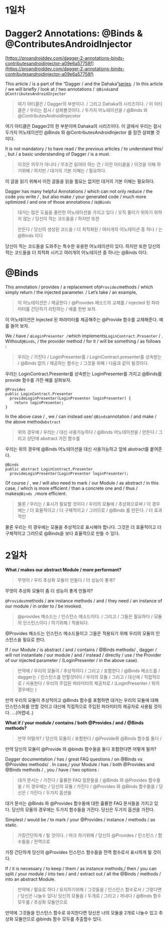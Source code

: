 # 1일차

# Dagger2 Annotations: @Binds & @ContributesAndroidInjector

[https://proandroiddev.com/dagger-2-annotations-binds-contributesandroidinjector-a09e6a57758f](https://proandroiddev.com/dagger-2-annotations-binds-contributesandroidinjector-a09e6a57758f)

This article / is a part of the “Dagger / and the Dahaka”[series](https://proandroiddev.com/dagger-2-android-defeat-the-dahaka-b1c542233efc). / In this article / we will briefly / look at / two annotations / :`@Binds`and `@ContributesAndroidInjector`

> 여기 아티클은 / Dagger의 부분이다. / 그리고 Dahaka의 시리즈이다. / 이 아티클은 / 우리는 잠시 / 살펴볼것이다. / 두가지 어노테이션을 / @Binds 와 @ContributesAndroidInjecotor

여기 아티클은 Dagger2의 한 부분이며 Dahaka의 시리즈이다. 이 글에서 우리는 잠시 두가지 어노테이션인 @Binds 와 @ContributesAndroidInjector 를 잠깐 살펴볼 것이다.

It is not mandatory / to have read / the previous articles / to understand this/  , but / a basic understanding of Dagger / is a must.

> 이것은 의무가 아니다 / 무조건 읽어야 하는 건 / 이전 아티클을 / 이것을 이해 하기위해 / 하지만 / 대거의 기본 이해는 / 필요하다.

이 글을 읽기 위해서 이전 글들을 읽을 필요는 없지만 대거의 기본 이해는 필요하다.

Dagger has many helpful Annotations / which can not only reduce / the code you write / , but also make / your generated code /  much more optimized / and one of those annotations / is`@Binds`

> 대거는 많은 도움을 줄만한 어노테이션을 가지고 있다 / 오직 줄이기 위하기 위하지 않는 / 당신이 적는 코드들을 / 하지만 또한
>
> 만든다 / 당신의 생성된 코드을 / 더 최적화된 / 여러개의 어노테이션 중 하나 / 는 @Binds 이다

당신이 적는 코드들을 도와주는 특수한 유용한 어노테이션이 있다. 하지만 또한 당신의 적는 코드들을 더 최적화 시키고  여러개의 어노테이션 중 하나는 @Binds 이다.

# @Binds

This annotation / provides / a replacement of`@Provides`methods / which simply return / the injected parameter. / Let’s take / an example,

> 이 어노테이션은 / 제공한다 / @Provides 메소드의 교체를 / injected 된 파라미터를 간단하기 리턴하는 / 예를 한번 보자.

이 어노테이션은 Injected 된 파라미터를 제공해주는 @Provide 함수를 교체해준다. 예를 들어 보자.

We / have / a`LoginPresenter /`which implements`LoginContract.Presenter` / . Without`@Binds`, / the provider method / for it / will be something / as follows :

> 우리는 / 가진다 / LoginPresenter를 / LoginContract.presenter를 상속받는 / @Binds 없이 / 제공하는 함수는 / 그것을 위해 / 다음과 같이 될것이다.

우리는 LoginContract.Presenter를 상속받는 LoginPresenter를 가지고 @Binds를 provide 함수를 가진 예를 살펴보자.

```
@Provides
public LoginContract.Presenter 
  provideLoginPresenter(LoginPresenter loginPresenter) {
    return loginPresenter;
}
```

In the above case / , we / can instead use/ `@Binds`annotation / and make / the above method`abstract`

> 위의 경우에 / 우리는 / 대신 사용가능하다 / @Binds 어노테이션을 / 만든다 / 그리고 상단에 abstract 가진 함수를

우리는 위의 경우에 @Binds 어노테이션을 대신 사용가능하고 앞에 abstract를 붙여준다.

```
@Binds
public abstract LoginContract.Presenter
  provideLoginPresenter(LoginPresenter loginPresenter);
```

Of course / , we / will also need to mark / our Module / as abstract / in this case, / which is more efficient / than a concrete one and / thus / makes`@Binds /`more efficient.

> 물론 / 우리는 / 표시가 필요할 것이다 / 우리의 모듈에 / 추상화으로써 / 이 경우에는 / 더 효율적이고 / 더 구체적이고 / 그러므로 / @Binds 를 만든다. / 더 효과적인

물론 우리는 이 경우에는 모듈을 추상적으로 표시해야 합니다.  그것은 더 효율적이고 더 구체적이고 그러므로 @Binds을 보다 효율적으로 만들 수 있다.



# 2일차

**What / makes our abstract Module / more performant?**

> 무엇이 / 우리 추상화 모듈이 만들다 / 더 성능이 좋게?

무엇이 추상화 모듈이 좀 더 성능이 좋게 만들까?

`@Provides`methods / are instance methods / and / they need / an instance of our module / in order to / be invoked.

> @provides 메소드는 / 인스턴스 메소드이다. / 그리고 / 그들은 필요하다 / 모듈의 인스턴스이다 / 하기위해 / 적용되다.

@Provides 메소드는 인스턴스 메소드들이고 그들은 적용되기 위해 우리의 모듈의 인스턴스을 필요로 한다. 

If / our Module / is abstract / and / contains / @Binds methods/ , dagger / will not instantiate / our module / and / instead / directly / use / the Provider of our injected parameter / \(LoginPresenter / in the above case\).

> 만약에 / 우리의 모듈이 / 추상적이다 / 그리고 / 포함한다 / @Binds 메소드를 / dagger는 / 인스턴스를 안할것이다 / 우리의 모듈 / 그리고 / 대신에 / 직접적으로 / 사용한다 / 우리의 주입된 파라미터의 제공처로 / \(LoginPresenter / 위의 경우에는 \)

만약 우리의 모듈이 추상적이고 @Binds 함수를 포함하면 대거는 우리의 모듈에 대해 인스턴스화를 안할 것이고 대신에 직접적으로 주입된 파라미터의 제공자로 사용될 것이다.  ...\(어렵네..\)

**What if / your module / contains / both @Provides / and / @Binds methods?**

> 만약 어떨까? / 당신의 모듈이 / 포함한다 / @Provide와 @Binds 함수를 둘다 /

만약 당신의 모듈이 @Provide 와 @binds 함수들을 둘다 포함한다면 어떻게 될까?

Dagger documentation / has / great FAQ questions / on @Binds vs @Provides methods/ . In case,/  your Module / has / both @Provides and @Binds methods / , you / have / two options :

> 대거 문서는 / 가진다 / 휼륭한 FAQ 질문들을 / @Binds 와 @Provides 함수들을 / 이 경우에는 / 당신의 모듈 / 가진다 / @Provides 와 @Binds 함수들을 / 당신은 / 가진다 / 두가지 옵션을

대거 문서는 @Binds 와 @Provides 함수들에 대한 휼륭한 FAQ 문서들을 가지고 있다. 당신의 모듈의 경우에는 두가지 함수들을 가진다. 당신은 두가지 옵션을 가진다. 

Simplest / would be / to mark / your @Provides / instance / methods / as static.

> 가장간단하게 / 될 것이다. / 마크 하기위해 / 당신의 @Provides / 인스턴스 / 함수들을 / 전역으로

가장 간단하게 당신의 @Provides 인스턴스 함수들을 전역 함수로서 표시하게 될 것이다. 

If / it is necessary / to keep / them / as instance methods,/  then / you can split / your module / into two / and / extract out / all the @Binds / methods / into an abstract Module.

> 만약에 / 필요로 하다 / 유지하기위해 / 그것들을 / 인스턴스 함수로서 / 그렇다면 / 당신은 나눌수 있다/ 당신의 모듈을  / 두개로 / 그리고 / 꺼내다 / @Binds 함수 모두를 / 추상화 모듈안으로

만약에 그것들을 인스턴스 함수로 유지한다면 당신은 너의 모듈을 2개로 나눌수 있고 추상화 모듈안으로 @binds 함수 모두를  추출할수 있다. 







































